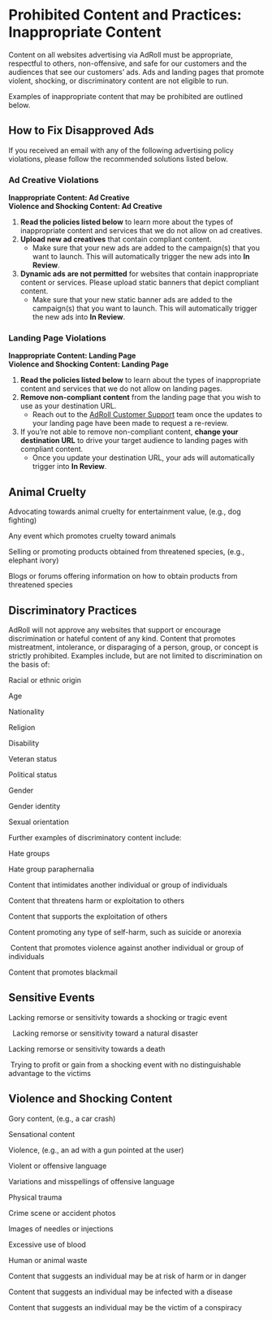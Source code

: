 Prohibited Content and Practices: Inappropriate Content
=======================================================

Content on all websites advertising via AdRoll must be appropriate, respectful to others, non-offensive, and safe for our customers and the audiences that see our customers’ ads. Ads and landing pages that promote violent, shocking, or discriminatory content are not eligible to run. 

Examples of inappropriate content that may be prohibited are outlined below.

**How to Fix Disapproved Ads** 
-------------------------------

If you received an email with any of the following advertising policy violations, please follow the recommended solutions listed below.

### Ad Creative Violations

**Inappropriate Content: Ad Creative**  
**Violence and Shocking Content: Ad Creative**

1. **Read the policies listed below** to learn more about the types of inappropriate content and services that we do not allow on ad creatives.
2. **Upload new ad creatives** that contain compliant content.  
    * Make sure that your new ads are added to the campaign(s) that you want to launch. This will automatically trigger the new ads into **In Review**.
3. **Dynamic ads** **are not permitted** for websites that contain inappropriate content or services. Please upload static banners that depict compliant content.  
    * Make sure that your new static banner ads are added to the campaign(s) that you want to launch. This will automatically trigger the new ads into **In Review**.

### Landing Page Violations

**Inappropriate Content: Landing Page**  
**Violence and Shocking Content: Landing Page**

1. **Read the policies listed below** to learn about the types of inappropriate content and services that we do not allow on landing pages.
2. **Remove non-compliant content** from the landing page that you wish to use as your destination URL.
    * Reach out to the [AdRoll Customer Support](https://help.adroll.com/hc/en-us/requests/new) team once the updates to your landing page have been made to request a re-review.
3. If you’re not able to remove non-compliant content, **change your destination URL** to drive your target audience to landing pages with compliant content.  
    * Once you update your destination URL, your ads will automatically trigger into **In Review**.

Animal Cruelty
--------------

Advocating towards animal cruelty for entertainment value, (e.g., dog fighting) 

Any event which promotes cruelty toward animals

Selling or promoting products obtained from threatened species, (e.g., elephant ivory)

Blogs or forums offering information on how to obtain products from threatened species 

Discriminatory Practices
------------------------

AdRoll will not approve any websites that support or encourage discrimination or hateful content of any kind. Content that promotes mistreatment, intolerance, or disparaging of a person, group, or concept is strictly prohibited. Examples include, but are not limited to discrimination on the basis of:

Racial or ethnic origin

Age

Nationality 

Religion

Disability

Veteran status

Political status

Gender

Gender identity 

Sexual orientation 

Further examples of discriminatory content include: 

Hate groups

Hate group paraphernalia

Content that intimidates another individual or group of individuals  

Content that threatens harm or exploitation to others 

Content that supports the exploitation of others

Content promoting any type of self-harm, such as suicide or anorexia

 Content that promotes violence against another individual or group of individuals

Content that promotes blackmail

Sensitive Events
----------------

Lacking remorse or sensitivity towards a shocking or tragic event

  Lacking remorse or sensitivity toward a natural disaster

Lacking remorse or sensitivity towards a death

 Trying to profit or gain from a shocking event with no distinguishable advantage to the victims

Violence and Shocking Content
-----------------------------

Gory content, (e.g., a car crash)

Sensational content

Violence, (e.g., an ad with a gun pointed at the user)

Violent or offensive language

Variations and misspellings of offensive language

Physical trauma

Crime scene or accident photos

Images of needles or injections 

Excessive use of blood

Human or animal waste

Content that suggests an individual may be at risk of harm or in danger

Content that suggests an individual may be infected with a disease

Content that suggests an individual may be the victim of a conspiracy